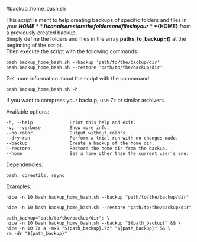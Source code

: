 
#backup_home_bash.sh

This script is ment to help creating backups of specific folders and files in your **${HOME}**.  
It can also restore the folders and files in your **${HOME}** from a previously created backup.  
Simply define the folders and files in the array **paths_to_backup=()** at the beginning of the script.  
Then execute the script with the following commands:

```
bash backup_home_bash.sh --backup 'path/to/the/backup/dir'
bash backup_home_bash.sh --restore 'path/to/the/backup/dir'
```
Get more information about the script with the commmand

```
bash backup_home_bash.sh -h
```
If you want to compress your backup, use 7z or similar archivers.

Available options:

```
-h, --help              Print this help and exit.  
-v, --verbose           Show more info.  
--no-color              Output without colors.  
--dry-run               Perform a trial run with no changes made.  
--backup                Create a backup of the home dir.  
--restore               Restore the home dir from the backup.  
--home                  Set a home other than the current user's one.  
```
Dependencies:

```
bash, coreutils, rsync
```
Examples:

```
nice -n 10 bash backup_home_bash.sh --backup "path/to/the/backup/dir"

nice -n 10 bash backup_home_bash.sh --restore "path/to/the/backup/dir"

path_backup="path/to/the/backup/dir"; \
nice -n 10 bash backup_home_bash.sh --backup "${path_backup}" && \
nice -n 10 7z a -mx9 "${path_backup}.7z" "${path_backup}" && \
rm -dr "${path_backup}"
```

